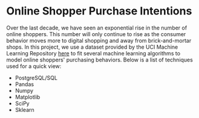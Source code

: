 # Online Shopper Purchase Intentions

Over the last decade, we have seen an exponential rise in the number of online shoppers. This number will only continue to rise as the consumer behavior moves more to digital shopping and away from brick-and-mortar shops. In this project, we use a dataset provided by the UCI Machine Learning Repository [here](https://archive.ics.uci.edu/ml/datasets/Online+Shoppers+Purchasing+Intention+Dataset) to fit several machine learning algorithms to model online shoppers' purchasing behaviors. Below is a list of techniques used for a quick view:
* PostgreSQL/SQL
* Pandas
* Numpy
* Matplotlib
* SciPy
* Sklearn
